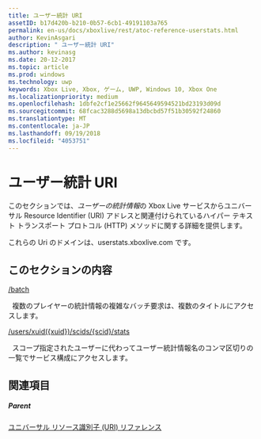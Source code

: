 ```yaml
---
title: ユーザー統計 URI
assetID: b17d420b-b210-0b57-6cb1-49191103a765
permalink: en-us/docs/xboxlive/rest/atoc-reference-userstats.html
author: KevinAsgari
description: " ユーザー統計 URI"
ms.author: kevinasg
ms.date: 20-12-2017
ms.topic: article
ms.prod: windows
ms.technology: uwp
keywords: Xbox Live, Xbox, ゲーム, UWP, Windows 10, Xbox One
ms.localizationpriority: medium
ms.openlocfilehash: 1dbfe2cf1e25662f9645649594521bd23193d09d
ms.sourcegitcommit: 68fcac3288d5698a13dbcbd57f51b30592f24860
ms.translationtype: MT
ms.contentlocale: ja-JP
ms.lasthandoff: 09/19/2018
ms.locfileid: "4053751"
---
```

# <a name="user-statistics-uris"></a>ユーザー統計 URI
 
このセクションでは、*ユーザーの統計情報*の Xbox Live サービスからユニバーサル Resource Identifier (URI) アドレスと関連付けられているハイパー テキスト トランスポート プロトコル (HTTP) メソッドに関する詳細を提供します。
 
これらの Uri のドメインは、userstats.xboxlive.com です。
 
<a id="ID4EDB"></a>

 
## <a name="in-this-section"></a>このセクションの内容

[/batch](uri-batch.md)

&nbsp;&nbsp;複数のプレイヤーの統計情報の複雑なバッチ要求は、複数のタイトルにアクセスします。

[/users/xuid({xuid})/scids/{scid}/stats](uri-usersxuidscidsscidstats.md)

&nbsp;&nbsp;スコープ指定されたユーザーに代わってユーザー統計情報名のコンマ区切りの一覧でサービス構成にアクセスします。
 
<a id="ID4EMB"></a>

 
## <a name="see-also"></a>関連項目
 
<a id="ID4EOB"></a>

 
##### <a name="parent"></a>Parent 

[ユニバーサル リソース識別子 (URI) リファレンス](../atoc-xboxlivews-reference-uris.md)

   